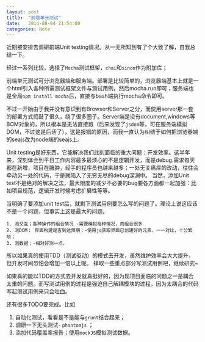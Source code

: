 ```yaml
---
layout: post
title:  "前端单元测试"
date:   2014-08-04 21:54:00
categories: Note
---
```


近期被安排去调研前端Unit testing情况。从一无所知到有了个大致了解，自我总结一下。

经过一系列比较，选择了`Mocha`测试框架，`chai`和`sinon`作为附加库；

前端单元测试可分浏览器端和服务端。部署是比较简单的，浏览器端基本上就是一个html引入各种所需测试框架文件与测试用例，然后mocha.run即可；服务端也是全局`npm install mocha`后，直接与bash端执行mocha命令即可。

不过一开始由于我并没有意识到有Browser和Server之分，而使用server那一套的部署方式捣鼓了很久，绕了很多圈子。Server端是没有document,windows等BOM对象的，所以根本是无法直接跑（后来发现了`jsdom`等，可在服务端模拟DOM，不过这是后话了），这是报错的原因，而我一直认为纠结于如何把浏览器端的seajs改为node端的seajs上。

Unit testing是好东西，它能解决我们此刻面临的重大问题：开发效率。这半年来，深刻体会到平日工作内容最多最烦心的不是逻辑开发，而是debug.需求每天都在新增，项目在臃肿，经手的程序员也越来越多；一处无关痛痒的改动，往往会牵动另一处的代码，于是就陷入了无穷无尽的debug深渊中。
当然，添加Unit test不是绝对的解决之法，最大限度的减少不必要的bug要各方面都一起加强：比如项目规范，逻辑开发时候考虑扩展性等等。

当明确了要添加unit test后，就剩下测试用例要怎么写的问题了。理论上说这应该不是一个问题，但事实上这是最大的问题。

	1. 测交互；各种操作的组合情况 -需要模拟每种情况，而组合很多
	2. 测DOM； 界面构建是否到达预期；-使用jq获取界面已创建好的元素，一一对比，十分繁琐；
	3. 测数据；-相对好测一点。

所以如果真的使用TDD（测试驱动）的模式去开发，虽然维护效率会大大提升，但开发时间恐怕会增加一倍以上呢。
择取一些重点部分写测试用例吧，继续研究~

如果真的能以TDD的方式去开发就真挺好的，因为现项目面临的问题之一是耦合太重的问题。而写测试用例的过程是强迫自己解耦模块的过程，因为太耦合的代码写起测试用例来只会吐血。

还有很多TODO要完成。比如
1. 自动化测试，看看是不是能与`grunt`结合起来；
2. 调研一下无头测试- `phantomjs` ；
3. 添加代码覆盖率报告；使用`mockJS`模拟测试数据。
